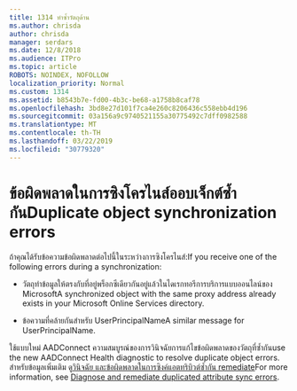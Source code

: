 ```yaml
---
title: 1314 ทำซ้ำวัตถุด้าน
ms.author: chrisda
author: chrisda
manager: serdars
ms.date: 12/8/2018
ms.audience: ITPro
ms.topic: article
ROBOTS: NOINDEX, NOFOLLOW
localization_priority: Normal
ms.custom: 1314
ms.assetid: b8543b7e-fd00-4b3c-be68-a1758b8caf78
ms.openlocfilehash: 3bd8e27d101f7ca4e260c8206436c558ebb4d196
ms.sourcegitcommit: 03a156a9c9740521155a30775492c7dff0982588
ms.translationtype: MT
ms.contentlocale: th-TH
ms.lasthandoff: 03/22/2019
ms.locfileid: "30779320"
---
```

# <a name="duplicate-object-synchronization-errors"></a><span data-ttu-id="54db9-102">ข้อผิดพลาดในการซิงโครไนส์ออบเจ็กต์ซ้ำกัน</span><span class="sxs-lookup"><span data-stu-id="54db9-102">Duplicate object synchronization errors</span></span>

<span data-ttu-id="54db9-103">ถ้าคุณได้รับข้อความข้อผิดพลาดต่อไปนี้ในระหว่างการซิงโครไนส์:</span><span class="sxs-lookup"><span data-stu-id="54db9-103">If you receive one of the following errors during a synchronization:</span></span>
  
- <span data-ttu-id="54db9-104">วัตถุทำข้อมูลให้ตรงกับที่อยู่พร็อกซีเดียวกันอยู่แล้วในไดเรกทอรีการบริการแบบออนไลน์ของ Microsoft</span><span class="sxs-lookup"><span data-stu-id="54db9-104">A synchronized object with the same proxy address already exists in your Microsoft Online Services directory.</span></span>
    
- <span data-ttu-id="54db9-105">ข้อความที่คล้ายกันสำหรับ UserPrincipalName</span><span class="sxs-lookup"><span data-stu-id="54db9-105">A similar message for UserPrincipalName.</span></span>
    
<span data-ttu-id="54db9-106">ใช้แบบใหม่ AADConnect ความสมบูรณ์ของการวินิจฉัยการแก้ไขข้อผิดพลาดของวัตถุที่ซ้ำกัน</span><span class="sxs-lookup"><span data-stu-id="54db9-106">use the new AADConnect Health diagnostic to resolve duplicate object errors.</span></span> <span data-ttu-id="54db9-107">สำหรับข้อมูลเพิ่มเติม ดู[วินิจฉัย และข้อผิดพลาดในการซิงค์แอตทริบิวต์ซ้ำกัน remediate](https://docs.microsoft.com/azure/active-directory/hybrid/how-to-connect-health-diagnose-sync-errors)</span><span class="sxs-lookup"><span data-stu-id="54db9-107">For more information, see [Diagnose and remediate duplicated attribute sync errors](https://docs.microsoft.com/azure/active-directory/hybrid/how-to-connect-health-diagnose-sync-errors).</span></span>
  

